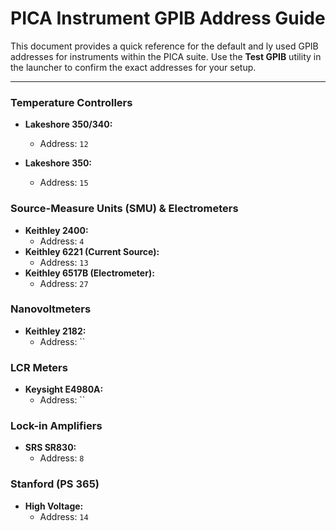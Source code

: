 # PICA Instrument GPIB Address Guide

This document provides a quick reference for the default and ly used GPIB addresses for instruments within the PICA suite. Use the **Test GPIB** utility in the launcher to confirm the exact addresses for your setup.

---

### Temperature Controllers
*   **Lakeshore 350/340:**
    *   Address: `12`

*   **Lakeshore 350:**
    *   Address: `15`

### Source-Measure Units (SMU) & Electrometers
*   **Keithley 2400:**
    *   Address: `4`
*   **Keithley 6221 (Current Source):**
    *    Address: `13`
*   **Keithley 6517B (Electrometer):**
    *    Address: `27`

### Nanovoltmeters
*   **Keithley 2182:**
    *    Address: ``

### LCR Meters
*   **Keysight E4980A:**
    *    Address: ``

### Lock-in Amplifiers
*   **SRS SR830:**
    *    Address: `8`


### Stanford (PS 365)
*   **High Voltage:**
    *    Address: `14`
    